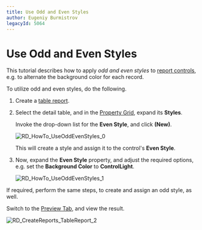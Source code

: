 ```yaml
---
title: Use Odd and Even Styles
author: Eugeniy Burmistrov
legacyId: 5064
---
```

# Use Odd and Even Styles
This tutorial describes how to apply _odd and even styles_ to [report controls](../../report-designer-reference/report-controls.md), e.g. to alternate the background color for each record.

To utilize odd and even styles, do the following.
1. Create a [table report](../report-types/table-report.md).
2. Select the detail table, and in the [Property Grid](../../report-designer-reference/report-designer-ui/property-grid.md), expand its **Styles**.
	
	Invoke the drop-down list for the **Even Style**, and click **(New)**.
	
	![RD_HowTo_UseOddEvenStyles_0](../../../../../images/img8475.png)
	
	This will create a style and assign it to the control's **Even Style**.
3. Now, expand the **Even Style** property, and adjust the required options, e.g. set the **Background Color** to **ControlLight**.
	
	![RD_HowTo_UseOddEvenStyles_1](../../../../../images/img8476.png)

If required, perform the same steps, to create and assign an odd style, as well.

Switch to the [Preview Tab](../../report-designer-reference/report-designer-ui/preview-tab.md), and view the result.

![RD_CreateReports_TableReport_2](../../../../../images/img8346.png)